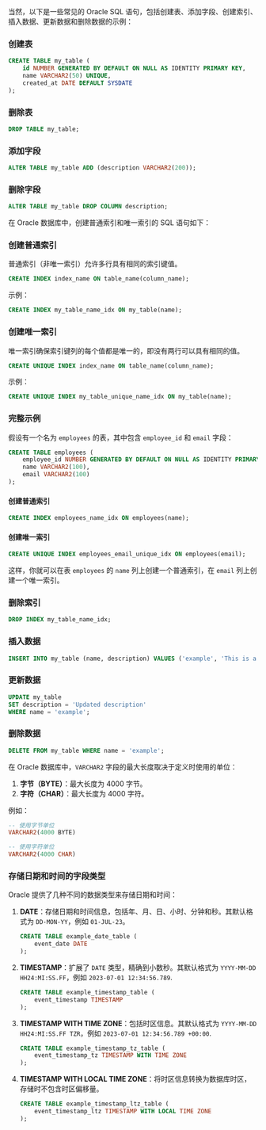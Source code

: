 当然，以下是一些常见的 Oracle SQL 语句，包括创建表、添加字段、创建索引、插入数据、更新数据和删除数据的示例：



### 创建表
```sql
CREATE TABLE my_table (
    id NUMBER GENERATED BY DEFAULT ON NULL AS IDENTITY PRIMARY KEY,
    name VARCHAR2(50) UNIQUE,
    created_at DATE DEFAULT SYSDATE
);
```
### 删除表
```sql
DROP TABLE my_table;
```
### 添加字段
```sql
ALTER TABLE my_table ADD (description VARCHAR2(200));
```
### 删除字段
```sql
ALTER TABLE my_table DROP COLUMN description;
```
在 Oracle 数据库中，创建普通索引和唯一索引的 SQL 语句如下：

### 创建普通索引
普通索引（非唯一索引）允许多行具有相同的索引键值。

```sql
CREATE INDEX index_name ON table_name(column_name);
```

示例：
```sql
CREATE INDEX my_table_name_idx ON my_table(name);
```

### 创建唯一索引
唯一索引确保索引键列的每个值都是唯一的，即没有两行可以具有相同的值。

```sql
CREATE UNIQUE INDEX index_name ON table_name(column_name);
```

示例：
```sql
CREATE UNIQUE INDEX my_table_unique_name_idx ON my_table(name);
```

### 完整示例
假设有一个名为 `employees` 的表，其中包含 `employee_id` 和 `email` 字段：

```sql
CREATE TABLE employees (
    employee_id NUMBER GENERATED BY DEFAULT ON NULL AS IDENTITY PRIMARY KEY,
    name VARCHAR2(100),
    email VARCHAR2(100)
);
```

#### 创建普通索引
```sql
CREATE INDEX employees_name_idx ON employees(name);
```

#### 创建唯一索引
```sql
CREATE UNIQUE INDEX employees_email_unique_idx ON employees(email);
```

这样，你就可以在表 `employees` 的 `name` 列上创建一个普通索引，在 `email` 列上创建一个唯一索引。

### 删除索引
```sql
DROP INDEX my_table_name_idx;
```
### 插入数据
```sql
INSERT INTO my_table (name, description) VALUES ('example', 'This is a description');
```

### 更新数据
```sql
UPDATE my_table
SET description = 'Updated description'
WHERE name = 'example';
```

### 删除数据
```sql
DELETE FROM my_table WHERE name = 'example';
```

在 Oracle 数据库中，`VARCHAR2` 字段的最大长度取决于定义时使用的单位：

1. **字节（BYTE）**：最大长度为 4000 字节。
2. **字符（CHAR）**：最大长度为 4000 字符。

例如：
```sql
-- 使用字节单位
VARCHAR2(4000 BYTE)

-- 使用字符单位
VARCHAR2(4000 CHAR)
```

### 存储日期和时间的字段类型

Oracle 提供了几种不同的数据类型来存储日期和时间：

1. **DATE**：存储日期和时间信息，包括年、月、日、小时、分钟和秒。其默认格式为 `DD-MON-YY`，例如 `01-JUL-23`。
    ```sql
    CREATE TABLE example_date_table (
        event_date DATE
    );
    ```

2. **TIMESTAMP**：扩展了 `DATE` 类型，精确到小数秒。其默认格式为 `YYYY-MM-DD HH24:MI:SS.FF`，例如 `2023-07-01 12:34:56.789`.
    ```sql
    CREATE TABLE example_timestamp_table (
        event_timestamp TIMESTAMP
    );
    ```

3. **TIMESTAMP WITH TIME ZONE**：包括时区信息。其默认格式为 `YYYY-MM-DD HH24:MI:SS.FF TZR`，例如 `2023-07-01 12:34:56.789 +00:00`.
    ```sql
    CREATE TABLE example_timestamp_tz_table (
        event_timestamp_tz TIMESTAMP WITH TIME ZONE
    );
    ```

4. **TIMESTAMP WITH LOCAL TIME ZONE**：将时区信息转换为数据库时区，存储时不包含时区偏移量。
    ```sql
    CREATE TABLE example_timestamp_ltz_table (
        event_timestamp_ltz TIMESTAMP WITH LOCAL TIME ZONE
    );
    ```

